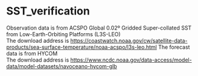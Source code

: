 # SST_verification
Observation data is from ACSPO Global 0.02º Gridded Super-collated SST from Low-Earth-Orbiting Platforms (L3S-LEO)  
The download address is https://coastwatch.noaa.gov/cw/satellite-data-products/sea-surface-temperature/noaa-acspo/l3s-leo.html
The forecast data is from HYCOM  
The download address is https://www.ncdc.noaa.gov/data-access/model-data/model-datasets/navoceano-hycom-glb
